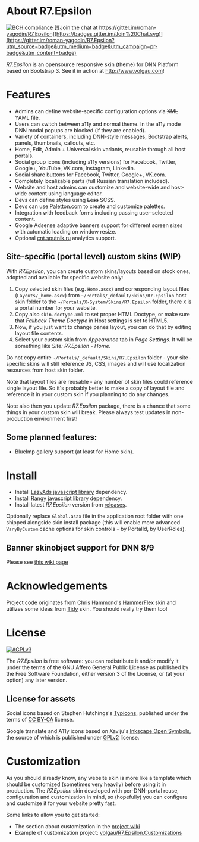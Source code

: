 # About R7.Epsilon

[![BCH compliance](https://bettercodehub.com/edge/badge/roman-yagodin/R7.Epsilon)](https://bettercodehub.com/)
[![Join the chat at https://gitter.im/roman-yagodin/R7.Epsilon](https://badges.gitter.im/Join%20Chat.svg)](https://gitter.im/roman-yagodin/R7.Epsilon?utm_source=badge&utm_medium=badge&utm_campaign=pr-badge&utm_content=badge)

*R7.Epsilon* is an opensource responsive skin (theme) for DNN Platform based on Bootstrap 3.
See it in action at http://www.volgau.com!

# Features

- Admins can define website-specific configuration options via <del>XML</del> YAML file.
- Users can switch between a11y and normal theme. In the a11y mode DNN modal popups are blocked (if they are enabled).
- Variety of containers, including DNN-style messages, Bootstrap alerts, panels, thumbnails, callouts, etc.
- Home, Edit, Admin + Universal skin variants, reusable through all host portals.
- Social group icons (including a11y versions) for Facebook, Twitter, Google+, YouTube, VK.com, Instagram, Linkedin.
- Social share buttons for Facebook, Twitter, Google+, VK.com.
- Completely localizable parts (full Russian translation included).
- Website and host admins can customize and website-wide and host-wide content using language editor.
- Devs can define styles using <del>Less</del> SCSS.
- Devs can use [Paletton.com](http://paletton.com) to create and customize palettes.
- Integration with feedback forms including passing user-selected content.
- Google Adsense adaptive banners support for different screen sizes with automatic loading on window resize.
- Optional [cnt.sputnik.ru](https://cnt.sputnik.ru/) analytics support.

## Site-specific (portal level) custom skins (WIP)

With *R7.Epsilon*, you can create custom skins/layouts based on stock ones, adopted and available for specific website only:

1. Copy selected skin files (e.g. `Home.ascx`) and corresponding layout files (`Layouts/_home.ascx`) from `~/Portals/_default/Skins/R7.Epsilon` host skin folder to the `~/Portals/X-System/Skins/R7.Epsilon` folder, there `X` is a portal number for your website.
2. Copy also `skin.doctype.xml` to set proper HTML Doctype, or make sure that *Fallback Theme Doctype* in Host settings is set to HTML5.
3. Now, if you just want to change panes layout, you can do that by editing layout file contents.
5. Select your custom skin from *Appearance* tab in *Page Settings*. It will be something like *Site: R7.Epsilon - Home*.

Do not copy entire `~/Portals/_default/Skins/R7.Epsilon` folder - your site-specific skins will still reference JS, CSS, images and will use localization resources from host skin folder.

Note that layout files are reusable - any number of skin files could reference single layout file. So it's probably better to make a copy of layout file and reference it in your custom skin if you planning to do any changes.

Note also then you update *R7.Epsilon* package, there is a chance that some things in your custom skin will break.
Please always test updates in non-production environment first!

## Some planned features:

- BlueImp gallery support (at least for Home skin).

# Install

- Install [LazyAds javascript library](https://github.com/roman-yagodin/R7.Dnn.JavaScriptLibraries/releases/tag/lazyads-v1.1.10) dependency.
- Install [Rangy javascript library](https://github.com/roman-yagodin/R7.Dnn.JavaScriptLibraries/releases/tag/rangy-v1.3.0) dependency.
- Install latest *R7.Epsilon* version from [releases](https://github.com/roman-yagodin/R7.Epsilon/releases).

Optionally replace `Global.asax` file in the application root folder with one shipped alongside skin install package
(this will enable more advanced `VaryByCustom` cache options for skin controls - by PortalId, by UserRoles).

## Banner skinobject support for DNN 8/9

Please see [this wiki page](https://github.com/roman-yagodin/R7.Epsilon/wiki/Install:-Banner-skinobject-support-for-DNN-8-and-9)

# Acknowledgements

Project code originates from Chris Hammond's [HammerFlex](https://github.com/ChrisHammond/HammerFlex) skin
and utilizes some ideas from [Tidy](http://tidy.codeplex.com/) skin. You should really try them too!

# License

[![AGPLv3](https://www.gnu.org/graphics/agplv3-155x51.png)](https://www.gnu.org/licenses/agpl-3.0.html)

The *R7.Epsilon* is free software: you can redistribute it and/or modify it under the terms of
the GNU Affero General Public License as published by the Free Software Foundation, either version 3 of the License,
or (at your option) any later version.

## License for assets

Social icons based on Stephen Hutchings's [Typicons](https://github.com/stephenhutchings/typicons.font),
published under the terms of [CC BY-CA](http://creativecommons.org/licenses/by-sa/3.0/) license.

Google translate and A11y icons based on Xaviju's [Inkscape Open Symbols](https://github.com/Xaviju/inkscape-open-symbols),
the source of which is published under [GPLv2](http://opensource.org/licenses/GPL-2.0) license.

# Customization

As you should already know, any website skin is more like a template which should be customized (sometimes very heavily)
before using it in production. The *R7.Epsilon* skin developed with per-DNN-portal reuse, configuration and customization in mind,
so (hopefully) you can configure and customize it for your website pretty fast.

Some links to allow you to get started:

- The section about customization in the [project wiki](https://github.com/roman-yagodin/R7.Epsilon/wiki/Customization)
- Example of customization project: [volgau/R7.Epsilon.Customizations](https://github.com/volgau/R7.Epsilon.Customizations)
